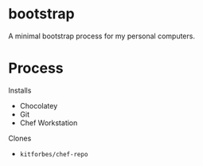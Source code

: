 # bootstrap

A minimal bootstrap process for my personal computers.

# Process

Installs
- Chocolatey
- Git
- Chef Workstation

Clones
- `kitforbes/chef-repo`

